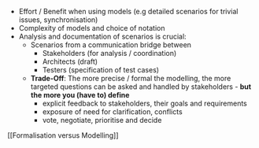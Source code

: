 - Effort / Benefit when using models (e.g detailed scenarios for trivial issues, synchronisation)
- Complexity of models and choice of notation
- Analysis and documentation of scenarios is crucial:
	- Scenarios from a communication bridge between
		- Stakeholders (for analysis / coordination)
		- Architects (draft)
		- Testers (specification of test cases)
	- **Trade-Off**: The more precise / formal the modelling, the more targeted questions can be asked and handled by stakeholders - **but the more you (have to) define** 
		- explicit feedback to stakeholders, their goals and requirements
		- exposure of need for clarification, conflicts
		- vote, negotiate, prioritise and decide

[[Formalisation versus Modelling]]